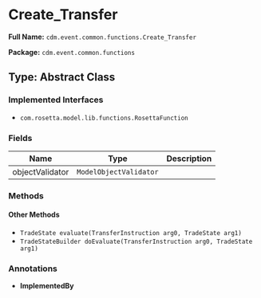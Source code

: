 # Create_Transfer

**Full Name:** `cdm.event.common.functions.Create_Transfer`

**Package:** `cdm.event.common.functions`

## Type: Abstract Class

### Implemented Interfaces

- `com.rosetta.model.lib.functions.RosettaFunction`

### Fields

| Name | Type | Description |
|------|------|-------------|
| objectValidator | `ModelObjectValidator` |  |

### Methods

#### Other Methods

- `TradeState evaluate(TransferInstruction arg0, TradeState arg1)`
- `TradeStateBuilder doEvaluate(TransferInstruction arg0, TradeState arg1)`

### Annotations

- **ImplementedBy**

